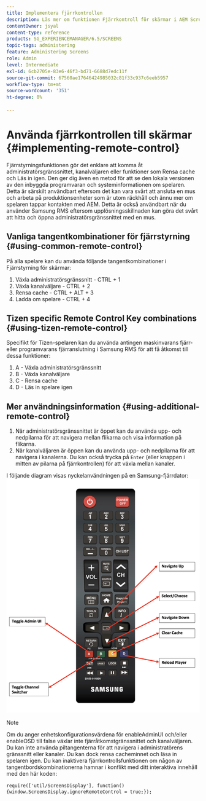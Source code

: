 ```yaml
---
title: Implementera fjärrkontrollen
description: Läs mer om funktionen Fjärrkontroll för skärmar i AEM Screens.
contentOwner: jsyal
content-type: reference
products: SG_EXPERIENCEMANAGER/6.5/SCREENS
topic-tags: administering
feature: Administering Screens
role: Admin
level: Intermediate
exl-id: 6cb2705e-83e6-46f3-bd71-6688d7edc11f
source-git-commit: 67560ae17646424985032c81f33c937c6eeb5957
workflow-type: tm+mt
source-wordcount: '351'
ht-degree: 0%

---
```


# Använda fjärrkontrollen till skärmar  {#implementing-remote-control}

Fjärrstyrningsfunktionen gör det enklare att komma åt administratörsgränssnittet, kanalväljaren eller funktioner som Rensa cache och Läs in igen. Den ger dig även en metod för att se den lokala versionen av den inbyggda programvaran och systeminformationen om spelaren. Detta är särskilt användbart eftersom det kan vara svårt att ansluta en mus och arbeta på produktionsenheter som är utom räckhåll och ännu mer om spelaren tappar kontakten med AEM. Detta är också användbart när du använder Samsung RMS eftersom upplösningsskillnaden kan göra det svårt att hitta och öppna administratörsgränssnittet med en mus.

## Vanliga tangentkombinationer för fjärrstyrning {#using-common-remote-control}

På alla spelare kan du använda följande tangentkombinationer i Fjärrstyrning för skärmar:

1. Växla administratörsgränssnitt - CTRL + 1
1. Växla kanalväljare - CTRL + 2
1. Rensa cache - CTRL + ALT + 3
1. Ladda om spelare - CTRL + 4

## Tizen specific Remote Control Key combinations {#using-tizen-remote-control}

Specifikt för Tizen-spelaren kan du använda antingen maskinvarans fjärr- eller programvarans fjärranslutning i Samsung RMS för att få åtkomst till dessa funktioner:

1. A - Växla administratörsgränssnitt
1. B - Växla kanalväljare
1. C - Rensa cache
1. D - Läs in spelare igen

## Mer användningsinformation {#using-additional-remote-control}

1. När administratörsgränssnittet är öppet kan du använda upp- och nedpilarna för att navigera mellan flikarna och visa information på flikarna.
1. När kanalväljaren är öppen kan du använda upp- och nedpilarna för att navigera i kanalerna. Du kan också trycka på `Enter` (eller knappen i mitten av pilarna på fjärrkontrollen) för att växla mellan kanaler.

I följande diagram visas nyckelanvändningen på en Samsung-fjärrdator:
![image](assets/tizen/remote.png)

>[!NOTE]
>Om du anger enhetskonfigurationsvärdena för enableAdminUI och/eller enableOSD till false växlar inte fjärråtkomstgränssnittet och kanalväljaren. Du kan inte använda piltangenterna för att navigera i administratörens gränssnitt eller kanaler. Du kan dock rensa cacheminnet och läsa in spelaren igen. Du kan inaktivera fjärrkontrollsfunktionen om någon av tangentbordskombinationerna hamnar i konflikt med ditt interaktiva innehåll med den här koden:

```
require(['util/ScreensDisplay'], function() {window.ScreensDisplay.ignoreRemoteControl = true;}); 
```
